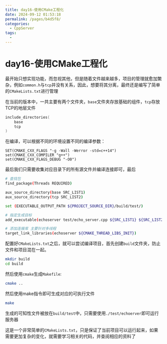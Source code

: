 ```yaml
---
title: day16-使用CMake工程化
date: 2024-09-12 01:53:18
permalink: /pages/b4d5f8/
categories:
  - CppServer
tags:
  - 
---
```

# day16-使用CMake工程化

最开始只想实现功能，而忽视其他，但是随着文件越来越多，项目的管理就愈加繁杂，例如`common.h`与`tcp`并没有关系，因此，想要将其分离，最终还是编写了简单的`CMakeLists.txt`进行管理

在当前的版本中，一共主要有两个文件夹，`base`文件夹存放基础的组件，`tcp`存放TCP的地层文件
```c++
include_directories(
    base
    tcp
)
```

在编译，可以根据不同的环境设置不同的编译参数：
```shell
SET(CMAKE_CXX_FLAGS "-g -Wall -Werror -std=c++14")
set(CMAKE_CXX_COMPILER "g++")
set(CMAKE_CXX_FLAGS_DEBUG "-O0")
```

最后我们只需要收集对应目录下的所有源文件并编译连接即可，最后
```bash
# 查找包
find_package(Threads REQUIRED)

aux_source_directory(base SRC_LIST1)
aux_source_directory(tcp SRC_LIST2)

set (EXECUTABLE_OUTPUT_PATH ${PROJECT_SOURCE_DIR}/build/test/)

# 指定生成目标
add_executable(echoserver test/echo_server.cpp ${SRC_LIST1} ${SRC_LIST2})

# 添加连接库 主要针对多线程
target_link_libraries(echoserver ${CMAKE_THREAD_LIBS_INIT})
```

配置好`CMakeLists.txt`之后，就可以尝试编译项目，首先创建`build`文件夹，防止文件和项目混在一起。
```bash
mkdir build
cd build
```

然后使用`cmake`生成`Makefile`:
```bash
cmake ..
```
然后使用make指令即可生成对应的可执行文件
```bash
make
```

生成的可知性文件被放在`build/test`中，只需要使用`./test/echoerver`即可运行服务器

这是一个非常简单的`CMakeLists.txt`，只是保证了当前项目可以运行起来，如果需要更加复杂的变化，就需要学习相关的代码，并查阅相应的资料了
